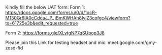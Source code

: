 Kindly fill the below UAT form:
Form 1: https://docs.google.com/forms/u/0/d/1ocR-M130Gr6lA0cCdcaJ_P_jBmKWHAh8IyjZ3cofgc4/viewform?ts=61725e3b&edit_requested=true

Form 2: https://forms.gle/XLytgNP7qSUpop3J8

Please join this Link for testing headset and mic:
meet.google.com/gmy-zosd-fid 
